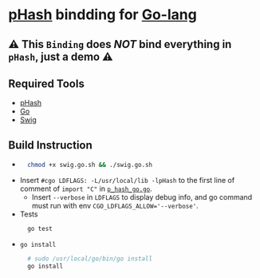 # [pHash](http://www.phash.org/) bindding for [Go-lang](https://go.dev/)

## ⚠️ This `Binding` does *NOT* bind everything in `pHash`, just a demo ⚠️

## Required Tools
- [pHash](http://www.phash.org/)
- [Go](https://go.dev/)
- [Swig](https://swig.org/)

## Build Instruction
- ```bash
    chmod +x swig.go.sh && ./swig.go.sh
  ```
- Insert `#cgo LDFLAGS: -L/usr/local/lib -lpHash` to the first line of comment of `import "C"` in [`p_hash_go.go`](./p_hash_go.go). 
  - Insert `--verbose` in `LDFLAGS` to display debug info, and go command must run with env `CGO_LDFLAGS_ALLOW='--verbose'`.
- Tests
  ```bash
    go test
  ```
- `go install`
  ```bash
    # sudo /usr/local/go/bin/go install
    go install
  ```
